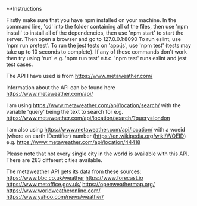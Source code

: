 **Instructions

Firstly make sure that you have npm installed on your machine.
In the command line, 'cd' into the folder containing all of the files,
then use 'npm install' to install all of the dependencies,
then use 'npm start' to start the server.
Then open a browser and go to 127.0.0.1:8090 
To run eslint, use 'npm run pretest'.
To run the jest tests on 'app.js', use 'npm test' (tests may take up to 10 seconds to complete).
If any of these commands don't work then try using 'run' e.g. 'npm run test' e.t.c.
'npm test' runs eslint and jest test cases.

The API I have used is from https://www.metaweather.com/

Information about the API can be found here https://www.metaweather.com/api/

I am using https://www.metaweather.com/api/location/search/
with the variable 'query' being the text to search for
e.g. https://www.metaweather.com/api/location/search/?query=london

I am also using https://www.metaweather.com/api/location/
with a woeid (where on earth IDentifier) number (https://en.wikipedia.org/wiki/WOEID)
e.g. https://www.metaweather.com/api/location/44418

Please note that not every single city in the world is available with this API.
There are 283 different cities available.

The metaweather API gets its data from these sources:
https://www.bbc.co.uk/weather
https://www.forecast.io
https://www.metoffice.gov.uk/
https://openweathermap.org/
https://www.worldweatheronline.com/
https://www.yahoo.com/news/weather/

